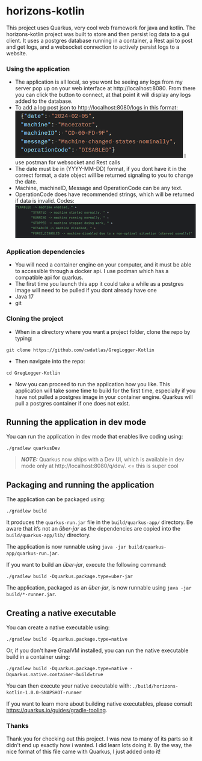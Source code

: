 # horizons-kotlin

This project uses Quarkus, very cool web framework for java and kotlin.
The horizons-kotlin project was built to store and then persist log data to a gui client.
It uses a postgres database running in a container, a Rest api to post and get logs, and 
a websocket connection to actively persist logs to a website.
### Using the application
- The application is all local, so you wont be seeing any logs from my server pop up on your web interface at 
http://localhost:8080. From there you can click the button to connect, at that point it will display any logs added
to the database.
- To add a log post json to http://localhost:8080/logs in this format:
![img.png](img.png)
 I use postman for websocket and Rest calls
- The date must be in (YYYY-MM-DD) format, if you dont have it in the correct format, a date object will be returned 
signaling to you to change the date.
- Machine, machineID, Message and OperationCode can be any text. 
- OperationCode does have recommended strings, which will be returned if data is invalid.
Codes:
![img_1.png](img_1.png)

### Application dependencies
- You will need a container engine on your computer, and it must be able to accessible through a docker api.
I use podman which has a compatible api for quarkus. 
- The first time you launch this app it could take a while as a postgres image will need to be pulled if you dont
already have one
- Java 17
- git

### Cloning the project
- When in a directory where you want a project folder, clone the repo by typing:
```shell script
git clone https://github.com/cwdatlas/GregLogger-Kotlin
```
- Then navigate into the repo:
```shell script
cd GregLogger-Kotlin
```
- Now you can proceed to run the application how you like. This application will take
some time to build for the first time, especially if you have not pulled a postgres image in your container engine.
Quarkus will pull a postgres container if one does not exist.
## Running the application in dev mode

You can run the application in dev mode that enables live coding using:
```shell script
./gradlew quarkusDev
```

> **_NOTE:_**  Quarkus now ships with a Dev UI, which is available in dev mode only at http://localhost:8080/q/dev/.
<= this is super cool
## Packaging and running the application

The application can be packaged using:
```shell script
./gradlew build
```
It produces the `quarkus-run.jar` file in the `build/quarkus-app/` directory.
Be aware that it’s not an _über-jar_ as the dependencies are copied into the `build/quarkus-app/lib/` directory.

The application is now runnable using `java -jar build/quarkus-app/quarkus-run.jar`.

If you want to build an _über-jar_, execute the following command:
```shell script
./gradlew build -Dquarkus.package.type=uber-jar
```

The application, packaged as an _über-jar_, is now runnable using `java -jar build/*-runner.jar`.

## Creating a native executable

You can create a native executable using: 
```shell script
./gradlew build -Dquarkus.package.type=native
```

Or, if you don't have GraalVM installed, you can run the native executable build in a container using: 
```shell script
./gradlew build -Dquarkus.package.type=native -Dquarkus.native.container-build=true
```

You can then execute your native executable with: `./build/horizons-kotlin-1.0.0-SNAPSHOT-runner`

If you want to learn more about building native executables, please consult https://quarkus.io/guides/gradle-tooling.

### Thanks
Thank you for checking out this project. I was new to many of its parts so it didn't end up exactly how i wanted.
I did learn lots doing it. By the way, the nice format of this file came with Quarkus, I just added onto it!


